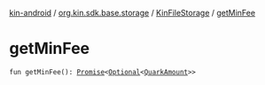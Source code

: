 [kin-android](../../index.md) / [org.kin.sdk.base.storage](../index.md) / [KinFileStorage](index.md) / [getMinFee](./get-min-fee.md)

# getMinFee

`fun getMinFee(): `[`Promise`](../../org.kin.sdk.base.tools/-promise/index.md)`<`[`Optional`](../../org.kin.sdk.base.tools/-optional/index.md)`<`[`QuarkAmount`](../../org.kin.sdk.base.models/-quark-amount/index.md)`>>`